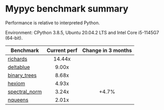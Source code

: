 # Mypyc benchmark summary

Performance is relative to interpreted Python.

Environment: CPython 3.8.5, Ubuntu 20.04.2 LTS and Intel Core i5-1145G7 (64-bit).

| Benchmark | Current perf | Change in 3 months |
| --- | :---: | :---: |
| [richards](benchmarks/richards.md) | 14.44x |  |
| [deltablue](benchmarks/deltablue.md) | 9.00x |  |
| [binary_trees](benchmarks/binary_trees.md) | 8.68x |  |
| [hexiom](benchmarks/hexiom.md) | 4.93x |  |
| [spectral_norm](benchmarks/spectral_norm.md) | 3.24x | +4.7% |
| [nqueens](benchmarks/nqueens.md) | 2.01x |  |
